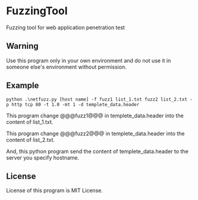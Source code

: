 # FuzzingTool
Fuzzing tool for web application penetration test

## Warning

Use this program only in your own environment and do not use it in someone else's environment without permission.


## Example

```
python .\netfuzz.py [host name] -f fuzz1 list_1.txt fuzz2 list_2.txt -p http tcp 80 -t 1.0 -mt 1 -d templete_data.header
```

This program change @@@fuzz1@@@ in templete_data.header into the content of list_1.txt.

This program change @@@fuzz2@@@ in templete_data.header into the content of list_2.txt.

And, this python program send the content of templete_data.header to the server you specify hostname.

## License

License of this program is MIT License.
